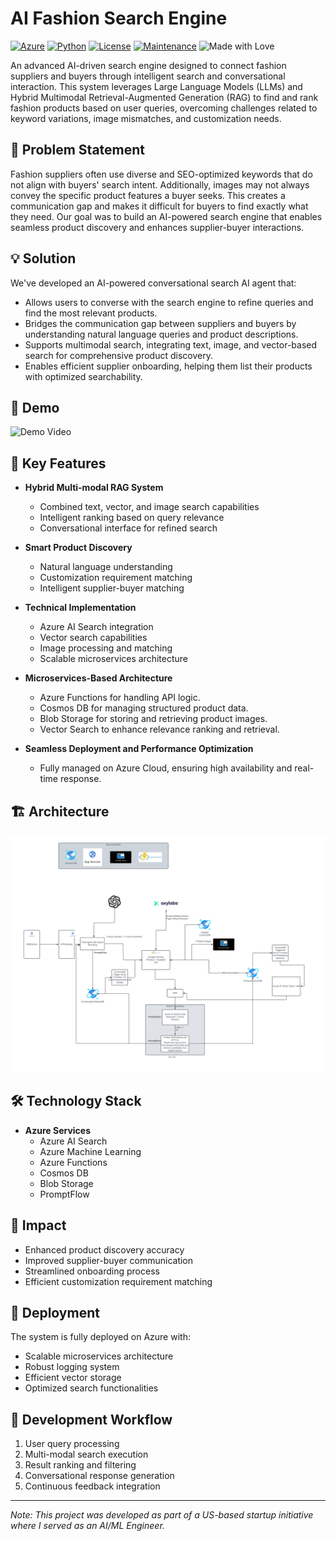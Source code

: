 # AI Fashion Search Engine

[![Azure](https://img.shields.io/badge/Azure-Deployed-blue)](https://azure.microsoft.com)
[![Python](https://img.shields.io/badge/Python-3.8%2B-blue)](https://www.python.org)
[![License](https://img.shields.io/badge/License-MIT-green)](LICENSE)
[![Maintenance](https://img.shields.io/badge/Maintained%3F-yes-green.svg)](https://github.com/username/AI_Search_Engine/graphs/commit-activity)
![Made with Love](https://img.shields.io/badge/Made%20with-❤️-red.svg)

An advanced AI-driven search engine designed to connect fashion suppliers and buyers through intelligent search and conversational interaction. This system leverages Large Language Models (LLMs) and Hybrid Multimodal Retrieval-Augmented Generation (RAG) to find and rank fashion products based on user queries, overcoming challenges related to keyword variations, image mismatches, and customization needs.

## 🎯 Problem Statement

Fashion suppliers often use diverse and SEO-optimized keywords that do not align with buyers' search intent. Additionally, images may not always convey the specific product features a buyer seeks. This creates a communication gap and makes it difficult for buyers to find exactly what they need. Our goal was to build an AI-powered search engine that enables seamless product discovery and enhances supplier-buyer interactions.

## 💡 Solution

We've developed an AI-powered conversational search AI agent  that:

- Allows users to converse with the search engine to refine queries and find the most relevant products.
- Bridges the communication gap between suppliers and buyers by understanding natural language queries and product descriptions.
- Supports multimodal search, integrating text, image, and vector-based search for comprehensive product discovery.
- Enables efficient supplier onboarding, helping them list their products with optimized searchability.

## 🎥 Demo

![Demo Video](demo.gif)

## 🔑 Key Features

- **Hybrid Multi-modal RAG System**
  - Combined text, vector, and image search capabilities
  - Intelligent ranking based on query relevance
  - Conversational interface for refined search

- **Smart Product Discovery**
  - Natural language understanding
  - Customization requirement matching
  - Intelligent supplier-buyer matching

- **Technical Implementation**
  - Azure AI Search integration
  - Vector search capabilities
  - Image processing and matching
  - Scalable microservices architecture

- **Microservices-Based Architecture**
    - Azure Functions for handling API logic.
    - Cosmos DB for managing structured product data.
    - Blob Storage for storing and retrieving product images.
    - Vector Search to enhance relevance ranking and retrieval.

- **Seamless Deployment and Performance Optimization**
    - Fully managed on Azure Cloud, ensuring high availability and real-time response.

## 🏗️ Architecture

![Architecture Diagram](Architecture.png)


## 🛠️ Technology Stack

- **Azure Services**
  - Azure AI Search
  - Azure Machine Learning
  - Azure Functions
  - Cosmos DB
  - Blob Storage
  - PromptFlow

## 💫 Impact

- Enhanced product discovery accuracy
- Improved supplier-buyer communication
- Streamlined onboarding process
- Efficient customization requirement matching

## 🚀 Deployment

The system is fully deployed on Azure with:
- Scalable microservices architecture
- Robust logging system
- Efficient vector storage
- Optimized search functionalities

## 🔄 Development Workflow

1. User query processing
2. Multi-modal search execution
3. Result ranking and filtering
4. Conversational response generation
5. Continuous feedback integration


---

*Note: This project was developed as part of a US-based startup initiative where I served as an AI/ML Engineer.*
